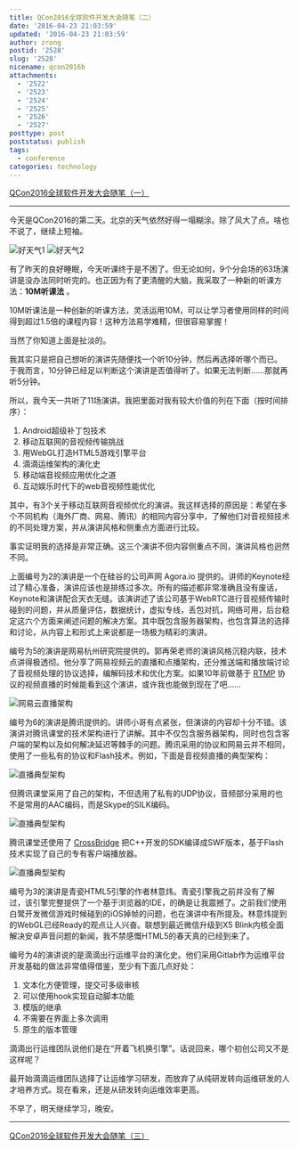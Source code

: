 ```yaml
---
title: QCon2016全球软件开发大会随笔（二）
date: '2016-04-23 21:03:59'
updated: '2016-04-23 21:03:59'
author: zrong
postid: '2528'
slug: '2528'
nicename: qcon2016b
attachments:
  - '2522'
  - '2523'
  - '2524'
  - '2525'
  - '2526'
  - '2527'
posttype: post
poststatus: publish
tags:
  - conference
categories: technology
---
```


[QCon2016全球软件开发大会随笔（一）][1]

----

今天是QCon2016的第二天。北京的天气依然好得一塌糊涂。除了风大了点。啥也不说了，继续上短袖。

![好天气1][51]
![好天气2][52]

有了昨天的良好睡眠，今天听课终于是不困了。但无论如何，9个分会场的63场演讲是没办法同时听完的。也正因为有了更清醒的大脑，我采取了一种新的听课方法：**10M听课法** 。

<!--more-->
10M听课法是一种创新的听课方法，灵活运用10M，可以让学习者使用同样的时间得到超过1.5倍的课程内容！这种方法易学难精，但很容易掌握！

当然了你知道上面是扯淡的。

我其实只是把自己想听的演讲先随便找一个听10分钟，然后再选择听哪个而已。于我而言，10分钟已经足以判断这个演讲是否值得听了。如果无法判断……那就再听5分钟。

所以，我今天一共听了11场演讲。我把里面对我有较大价值的列在下面（按时间排序）：

1. Android超级补丁包技术
1. 移动互联网的音视频传输挑战
1. 用WebGL打造HTML5游戏引擎平台
1. 滴滴运维架构的演化史
1. 移动端音视频应用优化之道
1. 互动娱乐时代下的web音视频性能优化

其中，有3个关于移动互联网音视频优化的演讲。我这样选择的原因是：希望在多个不同机构（海外厂商、网易、腾讯）的相同内容分享中，了解他们对音视频技术的不同处理方案，并从演讲风格和侧重点方面进行比较。

事实证明我的选择是非常正确。这三个演讲不但内容侧重点不同，演讲风格也迥然不同。

上面编号为2的演讲是一个在硅谷的公司声网 Agora.io 提供的。讲师的Keynote经过了精心准备，演讲应该也是排练过多次。所有的描述都非常准确且没有废话，Keynote和演讲配合天衣无缝。该演讲述了该公司基于WebRTC进行音视频传输时碰到的问题，并从质量评估，数据统计，虚拟专线，丢包对抗，网络可用，后台稳定这六个方面来阐述问题的解决方案。其中既包含服务器架构，也包含算法的选择和讨论，从内容上和形式上来说都是一场极为精彩的演讲。

编号为5的演讲是网易杭州研究院提供的。郭再荣老师的演讲风格沉稳内联，技术点讲得极透彻。他分享了网易视频云的直播和点播架构，还分推送端和播放端讨论了音视频处理的协议选择，编解码技术和优化方案。如果10年前做基于 [RTMP][3] 协议的视频直播的时候能看到这个演讲，或许我也能做到现在了吧……

![网易云直播架构][53]

编号为6的演讲是腾讯提供的。讲师小哥有点紧张，但演讲的内容却十分不错。该演讲对腾讯课堂的技术架构进行了讲解。其中不仅包含服务器架构，同时也包含客户端的架构以及如何解决延迟等棘手的问题。腾讯采用的协议和网易云并不相同，使用了一些私有的协议和Flash技术。例如，下面是音视频直播的典型架构：

![直播典型架构][54]

但腾讯课堂采用了自己的架构，不但选用了私有的UDP协议，音频部分采用的也不是常用的AAC编码，而是Skype的SILK编码。

![直播典型架构][56]

腾讯课堂还使用了 [CrossBridge][2] 把C++开发的SDK编译成SWF版本，基于Flash技术实现了自己的专有客户端播放器。

![直播典型架构][55]

编号为3的演讲是青瓷HTML5引擎的作者林意炜。青瓷引擎我之前并没有了解过，该引擎完整提供了一个基于浏览器的IDE，的确是让我震撼了。之前我们使用白鹭开发微信游戏时候碰到的iOS掉帧的问题，也在演讲中有所提及。林意炜提到的WebGL已经Ready的观点让人兴奋。联想到最近微信升级到X5 Blink内核全面解决安卓声音问题的新闻，我不禁感慨HTML5的春天真的已经到来了。

编号为4的演讲说的是滴滴出行运维平台的演化史。他们采用Gitlab作为运维平台开发基础的做法非常值得借鉴，至少有下面几点好处：

1. 文本化方便管理，提交可多级审核
1. 可以使用hook实现自动脚本功能
1. 模版的继承
1. 不需要在界面上多次调用
1. 原生的版本管理

滴滴出行运维团队说他们是在“开着飞机换引擎”。话说回来，哪个初创公司又不是这样呢？

最开始滴滴运维团队选择了让运维学习研发，而放弃了从纯研发转向运维研发的人才培养方式。现在看来，还是从研发转向运维效率更高。

不早了，明天继续学习，晚安。

----

[QCon2016全球软件开发大会随笔（三）][4]

[1]: http://blog.zengrong.net/post/2521.html
[2]: https://github.com/adobe-flash/crossbridge
[3]: http://www.adobe.com/devnet/rtmp.html
[4]: http://blog.zengrong.net/post/2537.html
[51]: /uploads/2016/04/qcon11.jpg
[52]: /uploads/2016/04/qcon12.jpg
[53]: /uploads/2016/04/qcon15.png
[54]: /uploads/2016/04/qcon16.jpg
[55]: /uploads/2016/04/qcon17.jpg
[56]: /uploads/2016/04/qcon18.jpg

